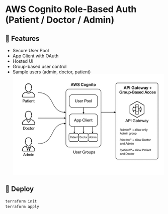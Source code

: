 # AWS Cognito Role-Based Auth (Patient / Doctor / Admin)

## 🧪 Features
- Secure User Pool
- App Client with OAuth
- Hosted UI
- Group-based user control
- Sample users (admin, doctor, patient)
![HealthTech Architecture](images/cognito.jpeg)

## 🚀 Deploy
```bash
terraform init
terraform apply
